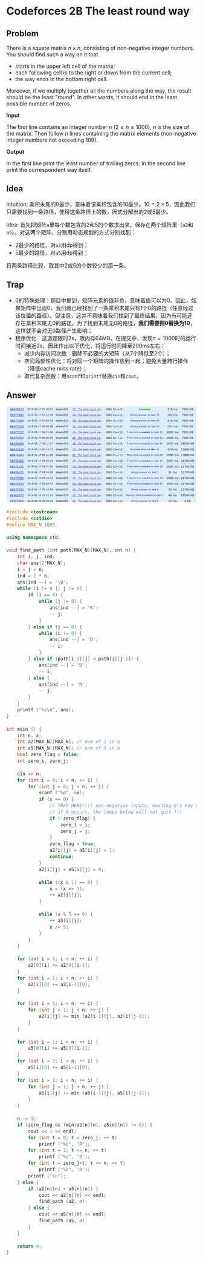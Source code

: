 # Codeforces 2B The least round way

## Problem

There is a square matrix $n \times n$, consisting of non-negative integer numbers. You should find such a way on it that

- starts in the upper left cell of the matrix;
- each following cell is to the right or down from the current cell;
- the way ends in the bottom right cell.

Moreover, if we multiply together all the numbers along the way, the result should be the least "round". In other words, it should end in the least possible number of zeros.

**Input**

The first line contains an integer number *n* ($2\le n\le 1000$), *n* is the size of the matrix. Then follow *n* lines containing the matrix elements (non-negative integer numbers not exceeding 109).

**Output**

In the first line print the least number of trailing zeros. In the second line print the correspondent way itself.

## Idea

Intuition: 乘积末尾的$0$最少，意味着该乘积包含的$10$最少。$10=2\times 5$，因此我们只需要找到一条路径，使得这条路径上的数，因式分解出的$2$或$5$最少。

Idea: 首先把矩阵`a`里每个数包含的$2$和$5$的个数求出来，保存在两个矩阵里（`a2`和`a5`）。对这两个矩阵，分别用动态规划的方式分别找到：

* $2$最少的路径，对`a2`用dp得到；
* $5$最少的路径，对`a5`用dp得到；

将两条路径比较，取其中2或5的个数较少的那一条。

## Trap

* 0的特殊处理：题目中提到，矩阵元素的值非负，意味着值可以为$0$。因此，如果矩阵中出现$0$，我们就已经找到了一条乘积末尾只有$1$个$0$的路径（任意经过该位置的路径）。但注意，这并不意味着我们找到了最终结果，因为有可能还存在乘积末尾无$0$的路径。为了找到末尾无$0$的路径，**我们需要把0替换为10**，这样就不会对无0路径产生影响；
* 程序优化：这道题限时2s，限内存64MB。在提交中，发现$n=1000$时的运行时间接近2s，因此作出以下优化，将运行时间降至200ms左右：
  * 减少内存访问次数：删除不必要的大矩阵（从7个降低至2个）；
  * 空间局部性优化：将对同一个矩阵的操作放到一起；避免大量跨行操作（降低cache miss rate）；
  * 取代复杂函数：用`scanf`和`printf`替换`cin`和`cout`。

## Answer

![1547700070834](./assets/1547700070834.png)

```c++
#include <iostream>
#include <cstdio>
#define MAX_N 1005

using namespace std;

void find_path (int path[MAX_N][MAX_N], int n) {
    int i, j, ind;
    char ans[2*MAX_N];
    i = j = n;
    ind = 2 * n;
    ans[ind --] = '\0';
    while (i != 0 || j != 0) {
        if (i == 0) {
            while (j != 0) {
                ans[ind --] = 'R';
                -- j;
            }
        } else if (j == 0) {
            while (i != 0) {
                ans[ind --] = 'D';
                -- i;
            }
        } else if (path[i-1][j] < path[i][j-1]) {
            ans[ind --] = 'D';
            -- i;
        } else {
            ans[ind --] = 'R';
            -- j;
        }
    }
    printf ("%s\n", ans);
}

int main () {
    int n, x;
    int a2[MAX_N][MAX_N]; // num of 2 in a
    int a5[MAX_N][MAX_N]; // num of 5 in a
    bool zero_flag = false;
    int zero_i, zero_j;

    cin >> n;
    for (int i = 0; i < n; ++ i) {
        for (int j = 0; j < n; ++ j) {
            scanf ("%d", &x);
            if (x == 0) {
                // TRAP HERE!!!! non-negative inputs, meaning 0's may occur
                // if 0 occurs, the loops below will not quit !!!
                if (!zero_flag) {
                    zero_i = i;
                    zero_j = j;
                }
                zero_flag = true;
                a2[i][j] = a5[i][j] = 1;
                continue;
            }
            a2[i][j] = a5[i][j] = 0;

            while ((x & 1) == 0) {
                x = (x >> 1);
                ++ a2[i][j];
            }

            while (x % 5 == 0) {
                ++ a5[i][j];
                x /= 5;
            }
        }
    }

    for (int i = 1; i < n; ++ i) {
        a2[0][i] += a2[0][i-1];
    }
    for (int i = 1; i < n; ++ i) {
        a2[i][0] += a2[i-1][0];
    }

    for (int i = 1; i < n; ++ i) {
        for (int j = 1; j < n; ++ j) {
            a2[i][j] += min (a2[i-1][j], a2[i][j-1]);
        }
    }

    for (int i = 1; i < n; ++ i) {
        a5[0][i] += a5[0][i-1];
    }
    for (int i = 1; i < n; ++ i) {
        a5[i][0] += a5[i-1][0];
    }
    for (int i = 1; i < n; ++ i) {
        for (int j = 1; j < n; ++ j) {
            a5[i][j] += min (a5[i-1][j], a5[i][j-1]);
        }
    }

    n -= 1;
    if (zero_flag && (min(a2[n][n], a5[n][n]) != 0)) {
        cout << 1 << endl;
        for (int t = 0; t < zero_j; ++ t)
            printf ("%c", 'R');
        for (int t = 1; t <= n; ++ t)
            printf ("%c", 'D');
        for (int t = zero_j+1; t <= n; ++ t) 
            printf ("%c", 'R');
        printf ("\n");
    } else {
        if (a2[n][n] < a5[n][n]) {
            cout << a2[n][n] << endl;
            find_path (a2, n);
        } else {
            cout << a5[n][n] << endl;
            find_path (a5, n);
        }
    }

    return 0;
}
```

